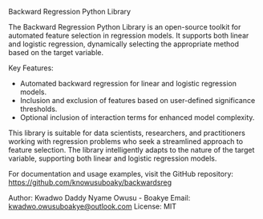 Backward Regression Python Library

The Backward Regression Python Library is an open-source toolkit for automated feature selection in regression models. It supports both linear and logistic regression, dynamically selecting the appropriate method based on the target variable.

Key Features:
- Automated backward regression for linear and logistic regression models.
- Inclusion and exclusion of features based on user-defined significance thresholds.
- Optional inclusion of interaction terms for enhanced model complexity.

This library is suitable for data scientists, researchers, and practitioners working with regression problems who seek a streamlined approach to feature selection. The library intelligently adapts to the nature of the target variable, supporting both linear and logistic regression models.

For documentation and usage examples, visit the GitHub repository: https://github.com/knowusuboaky/backwardsreg

Author: Kwadwo Daddy Nyame Owusu - Boakye
Email: kwadwo.owusuboakye@outlook.com
License: MIT
